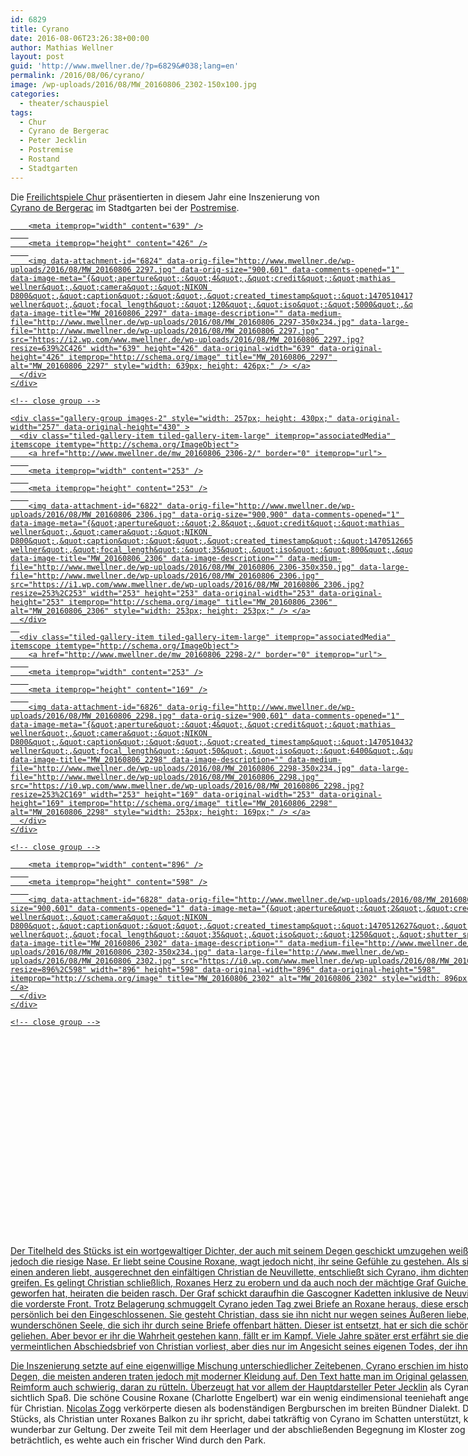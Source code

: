 ```yaml
---
id: 6829
title: Cyrano
date: 2016-08-06T23:26:38+00:00
author: Mathias Wellner
layout: post
guid: 'http://www.mwellner.de/?p=6829&#038;lang=en'
permalink: /2016/08/06/cyrano/
image: /wp-uploads/2016/08/MW_20160806_2302-150x100.jpg
categories:
  - theater/schauspiel
tags:
  - Chur
  - Cyrano de Bergerac
  - Peter Jecklin
  - Postremise
  - Rostand
  - Stadtgarten
---
```

Die <a href="http://www.freilichtspiele-chur.ch/" title="Freilichtspiele Chur" target="_blank">Freilichtspiele Chur</a> präsentierten in diesem Jahr eine Inszenierung von <a href="https://de.wikipedia.org/wiki/Cyrano_de_Bergerac_(Rostand)" title="Cyrano de Bergerac" target="_blank">Cyrano de Bergerac</a> im Stadtgarten bei der <a href="http://www.postremise.ch/" title="Postremise" target="_blank">Postremise</a>. 

<div class="tiled-gallery type-rectangular tiled-gallery-unresized" data-original-width="900" data-carousel-extra='{&quot;blog_id&quot;:1,&quot;permalink&quot;:&quot;http:\/\/www.mwellner.de\/2016\/08\/06\/cyrano\/&quot;,&quot;likes_blog_id&quot;:&quot;9056871&quot;}' itemscope itemtype="http://schema.org/ImageGallery" >
  <div class="gallery-row" style="width: 900px; height: 430px;" data-original-width="900" data-original-height="430" >
    <div class="gallery-group images-1" style="width: 643px; height: 430px;" data-original-width="643" data-original-height="430" >
      <div class="tiled-gallery-item tiled-gallery-item-large" itemprop="associatedMedia" itemscope itemtype="http://schema.org/ImageObject">
        <a href="http://www.mwellner.de/mw_20160806_2297-2/" border="0" itemprop="url"> 
        
        <meta itemprop="width" content="639" />
        
        <meta itemprop="height" content="426" />
        
        <img data-attachment-id="6824" data-orig-file="http://www.mwellner.de/wp-uploads/2016/08/MW_20160806_2297.jpg" data-orig-size="900,601" data-comments-opened="1" data-image-meta="{&quot;aperture&quot;:&quot;4&quot;,&quot;credit&quot;:&quot;mathias wellner&quot;,&quot;camera&quot;:&quot;NIKON D800&quot;,&quot;caption&quot;:&quot;&quot;,&quot;created_timestamp&quot;:&quot;1470510417&quot;,&quot;copyright&quot;:&quot;mathias wellner&quot;,&quot;focal_length&quot;:&quot;120&quot;,&quot;iso&quot;:&quot;5000&quot;,&quot;shutter_speed&quot;:&quot;0.004&quot;,&quot;title&quot;:&quot;&quot;,&quot;orientation&quot;:&quot;0&quot;}" data-image-title="MW_20160806_2297" data-image-description="" data-medium-file="http://www.mwellner.de/wp-uploads/2016/08/MW_20160806_2297-350x234.jpg" data-large-file="http://www.mwellner.de/wp-uploads/2016/08/MW_20160806_2297.jpg" src="https://i2.wp.com/www.mwellner.de/wp-uploads/2016/08/MW_20160806_2297.jpg?resize=639%2C426" width="639" height="426" data-original-width="639" data-original-height="426" itemprop="http://schema.org/image" title="MW_20160806_2297" alt="MW_20160806_2297" style="width: 639px; height: 426px;" /> </a>
      </div>
    </div>
    
    <!-- close group -->
    
    <div class="gallery-group images-2" style="width: 257px; height: 430px;" data-original-width="257" data-original-height="430" >
      <div class="tiled-gallery-item tiled-gallery-item-large" itemprop="associatedMedia" itemscope itemtype="http://schema.org/ImageObject">
        <a href="http://www.mwellner.de/mw_20160806_2306-2/" border="0" itemprop="url"> 
        
        <meta itemprop="width" content="253" />
        
        <meta itemprop="height" content="253" />
        
        <img data-attachment-id="6822" data-orig-file="http://www.mwellner.de/wp-uploads/2016/08/MW_20160806_2306.jpg" data-orig-size="900,900" data-comments-opened="1" data-image-meta="{&quot;aperture&quot;:&quot;2.8&quot;,&quot;credit&quot;:&quot;mathias wellner&quot;,&quot;camera&quot;:&quot;NIKON D800&quot;,&quot;caption&quot;:&quot;&quot;,&quot;created_timestamp&quot;:&quot;1470512665&quot;,&quot;copyright&quot;:&quot;mathias wellner&quot;,&quot;focal_length&quot;:&quot;35&quot;,&quot;iso&quot;:&quot;800&quot;,&quot;shutter_speed&quot;:&quot;0.0125&quot;,&quot;title&quot;:&quot;&quot;,&quot;orientation&quot;:&quot;0&quot;}" data-image-title="MW_20160806_2306" data-image-description="" data-medium-file="http://www.mwellner.de/wp-uploads/2016/08/MW_20160806_2306-350x350.jpg" data-large-file="http://www.mwellner.de/wp-uploads/2016/08/MW_20160806_2306.jpg" src="https://i1.wp.com/www.mwellner.de/wp-uploads/2016/08/MW_20160806_2306.jpg?resize=253%2C253" width="253" height="253" data-original-width="253" data-original-height="253" itemprop="http://schema.org/image" title="MW_20160806_2306" alt="MW_20160806_2306" style="width: 253px; height: 253px;" /> </a>
      </div>
      
      <div class="tiled-gallery-item tiled-gallery-item-large" itemprop="associatedMedia" itemscope itemtype="http://schema.org/ImageObject">
        <a href="http://www.mwellner.de/mw_20160806_2298-2/" border="0" itemprop="url"> 
        
        <meta itemprop="width" content="253" />
        
        <meta itemprop="height" content="169" />
        
        <img data-attachment-id="6826" data-orig-file="http://www.mwellner.de/wp-uploads/2016/08/MW_20160806_2298.jpg" data-orig-size="900,601" data-comments-opened="1" data-image-meta="{&quot;aperture&quot;:&quot;4&quot;,&quot;credit&quot;:&quot;mathias wellner&quot;,&quot;camera&quot;:&quot;NIKON D800&quot;,&quot;caption&quot;:&quot;&quot;,&quot;created_timestamp&quot;:&quot;1470510432&quot;,&quot;copyright&quot;:&quot;mathias wellner&quot;,&quot;focal_length&quot;:&quot;50&quot;,&quot;iso&quot;:&quot;6400&quot;,&quot;shutter_speed&quot;:&quot;0.0125&quot;,&quot;title&quot;:&quot;&quot;,&quot;orientation&quot;:&quot;0&quot;}" data-image-title="MW_20160806_2298" data-image-description="" data-medium-file="http://www.mwellner.de/wp-uploads/2016/08/MW_20160806_2298-350x234.jpg" data-large-file="http://www.mwellner.de/wp-uploads/2016/08/MW_20160806_2298.jpg" src="https://i0.wp.com/www.mwellner.de/wp-uploads/2016/08/MW_20160806_2298.jpg?resize=253%2C169" width="253" height="169" data-original-width="253" data-original-height="169" itemprop="http://schema.org/image" title="MW_20160806_2298" alt="MW_20160806_2298" style="width: 253px; height: 169px;" /> </a>
      </div>
    </div>
    
    <!-- close group -->
  </div>
  
  <!-- close row -->
  
  <div class="gallery-row" style="width: 900px; height: 602px;" data-original-width="900" data-original-height="602" >
    <div class="gallery-group images-1" style="width: 900px; height: 602px;" data-original-width="900" data-original-height="602" >
      <div class="tiled-gallery-item tiled-gallery-item-large" itemprop="associatedMedia" itemscope itemtype="http://schema.org/ImageObject">
        <a href="http://www.mwellner.de/mw_20160806_2302-2/" border="0" itemprop="url"> 
        
        <meta itemprop="width" content="896" />
        
        <meta itemprop="height" content="598" />
        
        <img data-attachment-id="6828" data-orig-file="http://www.mwellner.de/wp-uploads/2016/08/MW_20160806_2302.jpg" data-orig-size="900,601" data-comments-opened="1" data-image-meta="{&quot;aperture&quot;:&quot;2&quot;,&quot;credit&quot;:&quot;mathias wellner&quot;,&quot;camera&quot;:&quot;NIKON D800&quot;,&quot;caption&quot;:&quot;&quot;,&quot;created_timestamp&quot;:&quot;1470512627&quot;,&quot;copyright&quot;:&quot;mathias wellner&quot;,&quot;focal_length&quot;:&quot;35&quot;,&quot;iso&quot;:&quot;1250&quot;,&quot;shutter_speed&quot;:&quot;0.0125&quot;,&quot;title&quot;:&quot;&quot;,&quot;orientation&quot;:&quot;0&quot;}" data-image-title="MW_20160806_2302" data-image-description="" data-medium-file="http://www.mwellner.de/wp-uploads/2016/08/MW_20160806_2302-350x234.jpg" data-large-file="http://www.mwellner.de/wp-uploads/2016/08/MW_20160806_2302.jpg" src="https://i0.wp.com/www.mwellner.de/wp-uploads/2016/08/MW_20160806_2302.jpg?resize=896%2C598" width="896" height="598" data-original-width="896" data-original-height="598" itemprop="http://schema.org/image" title="MW_20160806_2302" alt="MW_20160806_2302" style="width: 896px; height: 598px;" /> </a>
      </div>
    </div>
    
    <!-- close group -->
  </div>
  
  <!-- close row -->
</div>

Der Titelheld des Stücks ist ein wortgewaltiger Dichter, der auch mit seinem Degen geschickt umzugehen weiß. Sein großes Manko ist jedoch die riesige Nase. Er liebt seine Cousine Roxane, wagt jedoch nicht, ihr seine Gefühle zu gestehen. Als sie ihm offenbart, dass sie einen anderen liebt, ausgerechnet den einfältigen Christian de Neuvillette, entschließt sich Cyrano, ihm dichtend unter die Arme zu greifen. Es gelingt Christian schließlich, Roxanes Herz zu erobern und da auch noch der mächtige Graf Guiche ein Auge auf sie geworfen hat, heiraten die beiden rasch. Der Graf schickt daraufhin die Gascogner Kadetten inklusive de Neuvillette und de Bergerac an die vorderste Front. Trotz Belagerung schmuggelt Cyrano jeden Tag zwei Briefe an Roxane heraus, diese erscheint schließlich sogar persönlich bei den Eingeschlossenen. Sie gesteht Christian, dass sie ihn nicht nur wegen seines Äußeren liebe, sondern wegen seiner wunderschönen Seele, die sich ihr durch seine Briefe offenbart hätten. Dieser ist entsetzt, hat er sich die schöne Seele doch nur geliehen. Aber bevor er ihr die Wahrheit gestehen kann, fällt er im Kampf. Viele Jahre später erst erfährt sie die Wahrheit, als er ihr den vermeintlichen Abschiedsbrief von Christian vorliest, aber dies nur im Angesicht seines eigenen Todes, der ihn durch ein Attentat ereilt. 

Die Inszenierung setzte auf eine eigenwillige Mischung unterschiedlicher Zeitebenen, Cyrano erschien im historischen Kostüm mit Degen, die meisten anderen traten jedoch mit moderner Kleidung auf. Den Text hatte man im Original gelassen, wäre bei dieser Reimform auch schwierig, daran zu rütteln. Überzeugt hat vor allem der Hauptdarsteller <a href="https://de.wikipedia.org/wiki/Peter_Jecklin" title="Peter Jecklin" target="_blank">Peter Jecklin</a> als Cyrano. Die Rolle machte ihm sichtlich Spaß. Die schöne Cousine Roxane (Charlotte Engelbert) war ein wenig eindimensional teeniehaft angelegt in ihrem Schwärmen für Christian. <a href="https://twitter.com/nizogg" title="Nicolas Zogg" target="_blank">Nicolas Zogg</a> verkörperte diesen als bodenständigen Bergburschen im breiten Bündner Dialekt. Der Höhepunkt des Stücks, als Christian unter Roxanes Balkon zu ihr spricht, dabei tatkräftig von Cyrano im Schatten unterstützt, kam im Stadtgarten wunderbar zur Geltung. Der zweite Teil mit dem Heerlager und der abschließenden Begegnung im Kloster zog sich dann doch beträchtlich, es wehte auch ein frischer Wind durch den Park.